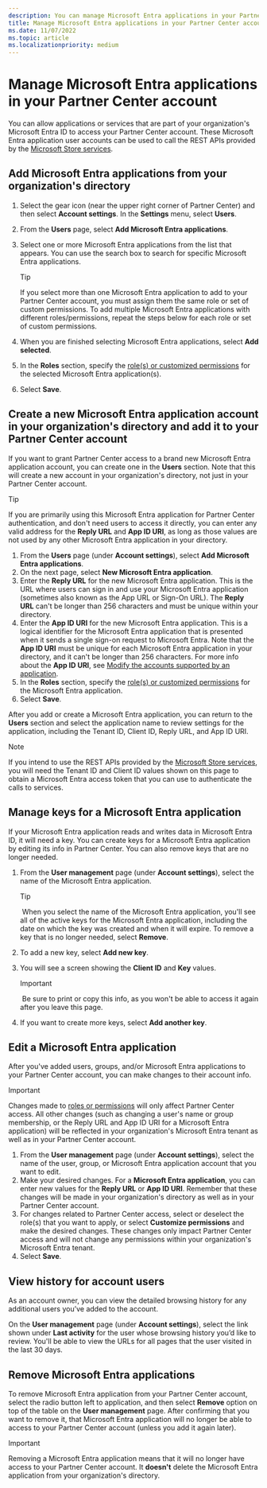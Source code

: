 ```yaml
---
description: You can manage Microsoft Entra applications in your Partner Center account.
title: Manage Microsoft Entra applications in your Partner Center account
ms.date: 11/07/2022
ms.topic: article
ms.localizationpriority: medium
---
```


# Manage Microsoft Entra applications in your Partner Center account

You can allow applications or services that are part of your organization's Microsoft Entra ID to access your Partner Center account. These Microsoft Entra application user accounts can be used to call the REST APIs provided by the [Microsoft Store services](/windows/uwp/monetize/using-windows-store-services).

## Add Microsoft Entra applications from your organization's directory

1. Select the gear icon (near the upper right corner of Partner Center) and then select **Account settings**. In the **Settings** menu, select **Users**.
1. From the **Users** page, select **Add Microsoft Entra applications**.
1. Select one or more Microsoft Entra applications from the list that appears. You can use the search box to search for specific Microsoft Entra applications.

    > [!TIP]
    > If you select more than one Microsoft Entra application to add to your Partner Center account, you must assign them the same role or set of custom permissions. To add multiple Microsoft Entra applications with different roles/permissions, repeat the steps below for each role or set of custom permissions.

1. When you are finished selecting Microsoft Entra applications, select **Add selected**.
1. In the **Roles** section, specify the [role(s) or customized permissions](set-custom-permissions-for-account-users.md) for the selected Microsoft Entra application(s).
1. Select **Save**.

## Create a new Microsoft Entra application account in your organization's directory and add it to your Partner Center account

If you want to grant Partner Center access to a brand new Microsoft Entra application account, you can create one in the **Users** section. Note that this will create a new account in your organization's directory, not just in your Partner Center account.

> [!TIP]
> If you are primarily using this Microsoft Entra application for Partner Center authentication, and don't need users to access it directly, you can enter any valid address for the **Reply URL** and **App ID URI**, as long as those values are not used by any other Microsoft Entra application in your directory.

1. From the **Users** page (under **Account settings**), select **Add Microsoft Entra applications**.
1. On the next page, select **New Microsoft Entra application**.
1. Enter the **Reply URL** for the new Microsoft Entra application. This is the URL where users can sign in and use your Microsoft Entra application (sometimes also known as the App URL or Sign-On URL). The **Reply URL** can't be longer than 256 characters and must be unique within your directory.
1. Enter the **App ID URI** for the new Microsoft Entra application. This is a logical identifier for the Microsoft Entra application that is presented when it sends a single sign-on request to Microsoft Entra. Note that the **App ID URI** must be unique for each Microsoft Entra application in your directory, and it can't be longer than 256 characters. For more info about the **App ID URI**, see [Modify the accounts supported by an application](/entra/identity-platform/howto-modify-supported-accounts#change-the-application-registration-to-support-different-accounts).
1. In the **Roles** section, specify the [role(s) or customized permissions](set-custom-permissions-for-account-users.md) for the Microsoft Entra application.
1. Select **Save**.

After you add or create a Microsoft Entra application, you can return to the **Users** section and select the application name to review settings for the application, including the Tenant ID, Client ID, Reply URL, and App ID URI.

> [!NOTE]
> If you intend to use the REST APIs provided by the [Microsoft Store services](/windows/uwp/monetize/using-windows-store-services), you will need the Tenant ID and Client ID values shown on this page to obtain a Microsoft Entra access token that you can use to authenticate the calls to services.

## Manage keys for a Microsoft Entra application

If your Microsoft Entra application reads and writes data in Microsoft Entra ID, it will need a key. You can create keys for a Microsoft Entra application by editing its info in Partner Center. You can also remove keys that are no longer needed.

1. From the **User management** page (under **Account settings**), select the name of the Microsoft Entra application.

    > [!TIP]
    > When you select the name of the Microsoft Entra application, you'll see all of the active keys for the Microsoft Entra application, including the date on which the key was created and when it will expire. To remove a key that is no longer needed, select **Remove**.

1. To add a new key, select **Add new key**.
1. You will see a screen showing the **Client ID** and **Key** values.

    > [!IMPORTANT]
    > Be sure to print or copy this info, as you won't be able to access it again after you leave this page.

1. If you want to create more keys, select **Add another key**.

## Edit a Microsoft Entra application

After you've added users, groups, and/or Microsoft Entra applications to your Partner Center account, you can make changes to their account info.

> [!IMPORTANT]
> Changes made to [roles or permissions](set-custom-permissions-for-account-users.md) will only affect Partner Center access. All other changes (such as changing a user's name or group membership, or the Reply URL and App ID URI for a Microsoft Entra application) will be reflected in your organization's Microsoft Entra tenant as well as in your Partner Center account.

1. From the **User management** page (under **Account settings**), select the name of the user, group, or Microsoft Entra application account that you want to edit.
1. Make your desired changes. For a **Microsoft Entra application**, you can enter new values for the **Reply URL** or **App ID URI**.
    Remember that these changes will be made in your organization's directory as well as in your Partner Center account.
1. For changes related to Partner Center access, select or deselect the role(s) that you want to apply, or select **Customize permissions** and make the desired changes. These changes only impact Partner Center access and will not change any permissions within your organization's Microsoft Entra tenant.
1. Select **Save**.

## View history for account users

As an account owner, you can view the detailed browsing history for any additional users you’ve added to the account.

On the **User management** page (under **Account settings**), select the link shown under **Last activity** for the user whose browsing history you’d like to review. You'll be able to view the URLs for all pages that the user visited in the last 30 days.

## Remove Microsoft Entra applications

To remove Microsoft Entra application from your Partner Center account, select the radio button left to application, and then select **Remove** option on top of the table on the **User management** page. After confirming that you want to remove it, that Microsoft Entra application will no longer be able to access to your Partner Center account (unless you add it again later).

> [!IMPORTANT]
> Removing a Microsoft Entra application means that it will no longer have access to your Partner Center account. It **doesn't** delete the Microsoft Entra application from your organization's directory.

